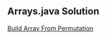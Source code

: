 ## Arrays.java Solution

[Build Array From Permutation](https://leetcode.com/problems/example-question/)
